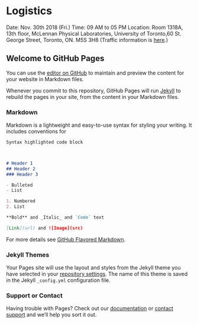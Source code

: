 # Logistics
Date: Nov. 30th 2018 (Fri.)
Time: 09 AM to 05 PM
Location: Room 1318A, 13th floor, McLennan Physical Laboratories, University of Toronto,60 St. George Street, Toronto, ON. M5S 3H8
(Traffic information is [here](https://www.cita.utoronto.ca/visitor-info/getting-here/).)

## Welcome to GitHub Pages

You can use the [editor on GitHub](https://github.com/hsiuhsil/FRBDAY.github.io/edit/master/index.md) to maintain and preview the content for your website in Markdown files.

Whenever you commit to this repository, GitHub Pages will run [Jekyll](https://jekyllrb.com/) to rebuild the pages in your site, from the content in your Markdown files.

### Markdown

Markdown is a lightweight and easy-to-use syntax for styling your writing. It includes conventions for

```markdown
Syntax highlighted code block



# Header 1
## Header 2
### Header 3

- Bulleted
- List

1. Numbered
2. List

**Bold** and _Italic_ and `Code` text

[Link](url) and ![Image](src)
```

For more details see [GitHub Flavored Markdown](https://guides.github.com/features/mastering-markdown/).

### Jekyll Themes

Your Pages site will use the layout and styles from the Jekyll theme you have selected in your [repository settings](https://github.com/hsiuhsil/FRBDAY.github.io/settings). The name of this theme is saved in the Jekyll `_config.yml` configuration file.

### Support or Contact

Having trouble with Pages? Check out our [documentation](https://help.github.com/categories/github-pages-basics/) or [contact support](https://github.com/contact) and we’ll help you sort it out.
